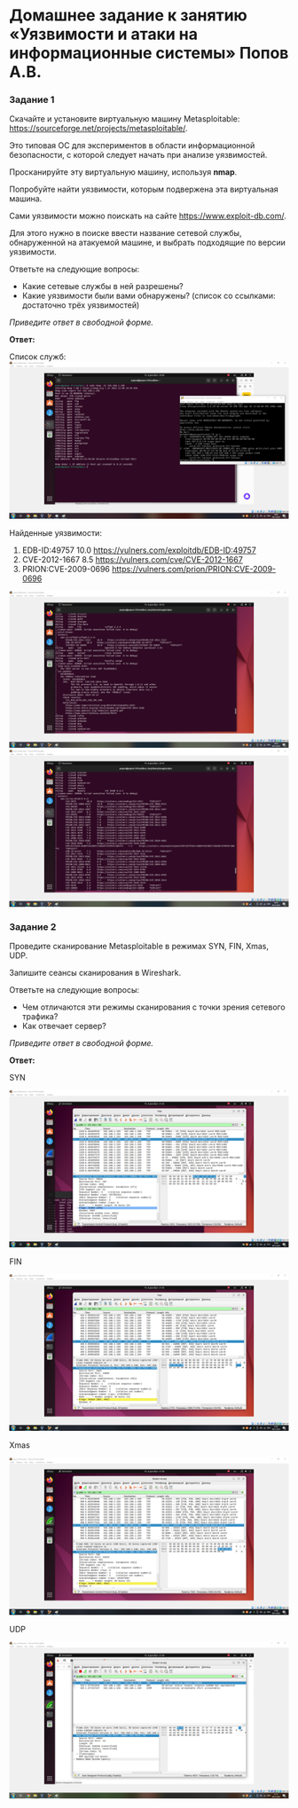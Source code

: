 # Домашнее задание к занятию «Уязвимости и атаки на информационные системы» Попов А.В.


### Задание 1

Скачайте и установите виртуальную машину Metasploitable: https://sourceforge.net/projects/metasploitable/.

Это типовая ОС для экспериментов в области информационной безопасности, с которой следует начать при анализе уязвимостей.

Просканируйте эту виртуальную машину, используя **nmap**.

Попробуйте найти уязвимости, которым подвержена эта виртуальная машина.

Сами уязвимости можно поискать на сайте https://www.exploit-db.com/.

Для этого нужно в поиске ввести название сетевой службы, обнаруженной на атакуемой машине, и выбрать подходящие по версии уязвимости.

Ответьте на следующие вопросы:

- Какие сетевые службы в ней разрешены?
- Какие уязвимости были вами обнаружены? (список со ссылками: достаточно трёх уязвимостей)
  
*Приведите ответ в свободной форме.*  

**Ответ:**

Cписок служб:
![Image alt](https://github.com/goldcomru/SysAdmin/blob/main/msf1.png)

Найденные уязвимости:

1. EDB-ID:49757 10.0 https://vulners.com/exploitdb/EDB-ID:49757
2. CVE-2012-1667 8.5 https://vulners.com/cve/CVE-2012-1667
3. PRION:CVE-2009-0696 https://vulners.com/prion/PRION:CVE-2009-0696

![Image alt](https://github.com/goldcomru/SysAdmin/blob/main/msf2.png)
![Image alt](https://github.com/goldcomru/SysAdmin/blob/main/msf3.png)


### Задание 2

Проведите сканирование Metasploitable в режимах SYN, FIN, Xmas, UDP.

Запишите сеансы сканирования в Wireshark.

Ответьте на следующие вопросы:

- Чем отличаются эти режимы сканирования с точки зрения сетевого трафика?
- Как отвечает сервер?

*Приведите ответ в свободной форме.*

**Ответ:**

SYN

![Image alt](https://github.com/goldcomru/SysAdmin/blob/main/syn.png)

FIN

![Image alt](https://github.com/goldcomru/SysAdmin/blob/main/fin.png)

Xmas

![Image alt](https://github.com/goldcomru/SysAdmin/blob/main/sx.png)

UDP

![Image alt](https://github.com/goldcomru/SysAdmin/blob/main/udp.png)
